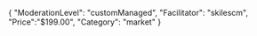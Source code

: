 {
"ModerationLevel": "customManaged",
"Facilitator": "skilescm",
"Price":"$199.00",
"Category": "market"
}
